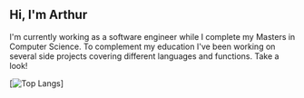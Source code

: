## Hi, I'm Arthur
I'm currently working as a software engineer while I complete my Masters in Computer Science. To complement my education I've been working on several side projects covering different languages and functions. Take a look! 

[![Top Langs](https://github-readme-stats.vercel.app/api/top-langs/?username=arthurgartner&layout=compact)]

<!--
**ArthurGartner/arthurgartner** is a ✨ _special_ ✨ repository because its `README.md` (this file) appears on your GitHub profile.

Here are some ideas to get you started:

- 🔭 I’m currently working on ...
- 🌱 I’m currently learning ...
- 👯 I’m looking to collaborate on ...
- 🤔 I’m looking for help with ...
- 💬 Ask me about ...
- 📫 How to reach me: ...
- 😄 Pronouns: ...
- ⚡ Fun fact: ...
-->
